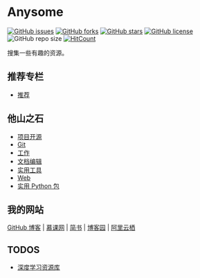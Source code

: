 # Anysome

[![GitHub issues](https://img.shields.io/github/issues/xinetzone/anysome)](https://github.com/xinetzone/anysome/issues) [![GitHub forks](https://img.shields.io/github/forks/xinetzone/anysome)](https://github.com/xinetzone/anysome/network) [![GitHub stars](https://img.shields.io/github/stars/xinetzone/anysome)](https://github.com/xinetzone/anysome/stargazers) [![GitHub license](https://img.shields.io/github/license/xinetzone/anysome)](https://github.com/xinetzone/anysome/blob/master/LICENSE) ![GitHub repo size](https://img.shields.io/github/repo-size/xinetzone/anysome) [![HitCount](http://hits.dwyl.io/xinetzone/anysome.svg)](http://hits.dwyl.io/xinetzone/anysome)

搜集一些有趣的资源。

## 推荐专栏

- [推荐](推荐/README.md)

## 他山之石

- [项目开源](他山之石/项目开源.md)
- [Git](他山之石/git.md)
- [工作](他山之石/job.md)
- [文档编辑](他山之石/文档编辑.md)
- [实用工具](他山之石/实用工具.md)
- [Web](他山之石/web.md)
- [实用 Python 包](他山之石/python.md)

## 我的网站

[GitHub 博客](https://xinetzone.github.io/) | [慕课网](https://www.imooc.com/u/5467447/) | [简书](https://www.jianshu.com/u/4302480a3e8e) | [博客园](https://www.cnblogs.com/q735613050/) | [阿里云栖](https://yq.aliyun.com/users/yderly3p2swcc/article?spm=a2c4e.11155435.0.0.2fa83a9bZIub8I)

## TODOS

- [深度学习资源库](TODOS/深度学习资源库.md)
